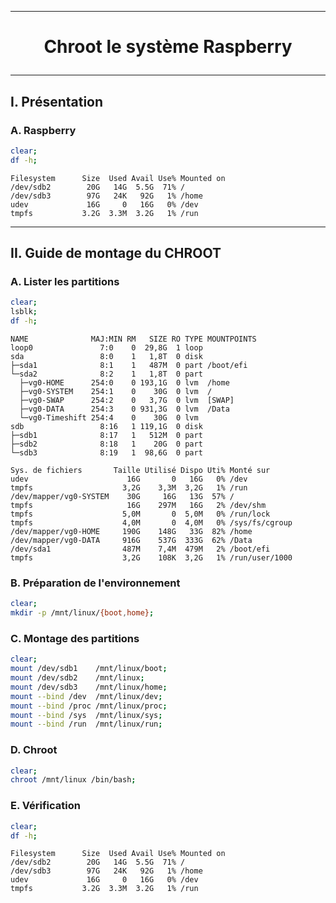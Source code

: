 -----------------------------------------------------------------------------------------------------------------------
# <p align='center'> Chroot le système Raspberry </p>

-----------------------------------------------------------------------------------------------------------------------
## I. Présentation
### A. Raspberry
```bash
clear;
df -h;
```
```
Filesystem      Size  Used Avail Use% Mounted on
/dev/sdb2        20G   14G  5.5G  71% /
/dev/sdb3        97G   24K   92G   1% /home
udev             16G     0   16G   0% /dev
tmpfs           3.2G  3.3M  3.2G   1% /run
```

-----------------------------------------------------------------------------------------------------------------------
## II. Guide de montage du CHROOT
### A. Lister les partitions
```bash
clear;
lsblk;
df -h;
```

```
NAME              MAJ:MIN RM   SIZE RO TYPE MOUNTPOINTS
loop0               7:0    0  29,8G  1 loop 
sda                 8:0    1   1,8T  0 disk 
├─sda1              8:1    1   487M  0 part /boot/efi
└─sda2              8:2    1   1,8T  0 part 
  ├─vg0-HOME      254:0    0 193,1G  0 lvm  /home
  ├─vg0-SYSTEM    254:1    0    30G  0 lvm  /
  ├─vg0-SWAP      254:2    0   3,7G  0 lvm  [SWAP]
  ├─vg0-DATA      254:3    0 931,3G  0 lvm  /Data
  └─vg0-Timeshift 254:4    0    30G  0 lvm  
sdb                 8:16   1 119,1G  0 disk 
├─sdb1              8:17   1   512M  0 part 
├─sdb2              8:18   1    20G  0 part 
└─sdb3              8:19   1  98,6G  0 part

Sys. de fichiers       Taille Utilisé Dispo Uti% Monté sur
udev                      16G       0   16G   0% /dev
tmpfs                    3,2G    3,3M  3,2G   1% /run
/dev/mapper/vg0-SYSTEM    30G     16G   13G  57% /
tmpfs                     16G    297M   16G   2% /dev/shm
tmpfs                    5,0M       0  5,0M   0% /run/lock
tmpfs                    4,0M       0  4,0M   0% /sys/fs/cgroup
/dev/mapper/vg0-HOME     190G    148G   33G  82% /home
/dev/mapper/vg0-DATA     916G    537G  333G  62% /Data
/dev/sda1                487M    7,4M  479M   2% /boot/efi
tmpfs                    3,2G    108K  3,2G   1% /run/user/1000
```

### B. Préparation de l'environnement
```bash
clear;
mkdir -p /mnt/linux/{boot,home};

```


### C. Montage des partitions
```bash
clear;
mount /dev/sdb1    /mnt/linux/boot;
mount /dev/sdb2    /mnt/linux;
mount /dev/sdb3    /mnt/linux/home;
mount --bind /dev  /mnt/linux/dev;
mount --bind /proc /mnt/linux/proc;
mount --bind /sys  /mnt/linux/sys;
mount --bind /run  /mnt/linux/run;
```

### D. Chroot
```bash
clear;
chroot /mnt/linux /bin/bash;
```

### E. Vérification
```bash
clear;
df -h;
```

```
Filesystem      Size  Used Avail Use% Mounted on
/dev/sdb2        20G   14G  5.5G  71% /
/dev/sdb3        97G   24K   92G   1% /home
udev             16G     0   16G   0% /dev
tmpfs           3.2G  3.3M  3.2G   1% /run
```


